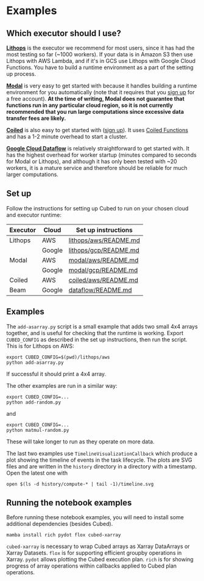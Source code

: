 # Examples

## Which executor should I use?

[**Lithops**](https://lithops-cloud.github.io/) is the executor we recommend for most users, since it has had the most testing so far (~1000 workers).
If your data is in Amazon S3 then use Lithops with AWS Lambda, and if it's in GCS use Lithops with Google Cloud Functions. You have to build a runtime environment as a part of the setting up process.

[**Modal**](https://modal.com/) is very easy to get started with because it handles building a runtime environment for you automatically (note that it requires that you [sign up](https://modal.com/signup) for a free account). **At the time of writing, Modal does not guarantee that functions run in any particular cloud region, so it is not currently recommended that you run large computations since excessive data transfer fees are likely.**

[**Coiled**](https://www.coiled.io/) is also easy to get started with ([sign up](https://cloud.coiled.io/signup)). It uses [Coiled Functions](https://docs.coiled.io/user_guide/usage/functions/index.html) and has a 1-2 minute overhead to start a cluster.

[**Google Cloud Dataflow**](https://cloud.google.com/dataflow) is relatively straightforward to get started with. It has the highest overhead for worker startup (minutes compared to seconds for Modal or Lithops), and although it has only been tested with ~20 workers, it is a mature service and therefore should be reliable for much larger computations.

## Set up

Follow the instructions for setting up Cubed to run on your chosen cloud and executor runtime:

| Executor | Cloud  | Set up instructions                                          |
|----------|--------|--------------------------------------------------------------|
| Lithops  | AWS    | [lithops/aws/README.md](lithops/aws/README.md) |
|          | Google | [lithops/gcp/README.md](lithops/gcp/README.md)               |
| Modal    | AWS    | [modal/aws/README.md](modal/aws/README.md)                   |
|          | Google | [modal/gcp/README.md](modal/gcp/README.md)                   |
| Coiled   | AWS    | [coiled/aws/README.md](coiled/aws/README.md)                 |
| Beam     | Google | [dataflow/README.md](dataflow/README.md)                     |

## Examples

The `add-asarray.py` script is a small example that adds two small 4x4 arrays together, and is useful for checking that the runtime is working.
Export `CUBED_CONFIG` as described in the set up instructions, then run the script. This is for Lithops on AWS:

```shell
export CUBED_CONFIG=$(pwd)/lithops/aws
python add-asarray.py
```

If successful it should print a 4x4 array.

The other examples are run in a similar way:

```shell
export CUBED_CONFIG=...
python add-random.py
```

and

```shell
export CUBED_CONFIG=...
python matmul-random.py
```

These will take longer to run as they operate on more data.

The last two examples use `TimelineVisualizationCallback` which produce a plot showing the timeline of events in the task lifecycle.
The plots are SVG files and are written in the `history` directory in a directory with a timestamp. Open the latest one with

```shell
open $(ls -d history/compute-* | tail -1)/timeline.svg
```

## Running the notebook examples

Before running these notebook examples, you will need to install some additional dependencies (besides Cubed).

`mamba install rich pydot flox cubed-xarray`

`cubed-xarray` is necessary to wrap Cubed arrays as Xarray DataArrays or Xarray Datasets.
`flox` is for supporting efficient groupby operations in Xarray.
`pydot` allows plotting the Cubed execution plan.
`rich` is for showing progress of array operations within callbacks applied to Cubed plan operations.
